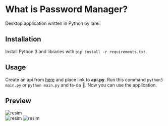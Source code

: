 # What is Password Manager?
Desktop application written in Python by larei.

## Installation
Install Python 3 and libraries with `pip install -r requirements.txt`.

## Usage
Create an api from [here](https://github.com/password-keeper/password-manager-backend) and place link to **api.py**. Run this command `python3 main.py` or `python main.py` and ta-da 🎉. Now you can use the application.

## Preview
![resim](https://user-images.githubusercontent.com/72984140/155897306-28b0b107-e37d-42f1-8ccf-5a4dc2dd5b7a.png)<br>
![resim](https://user-images.githubusercontent.com/72984140/155897373-33e8f49c-6af0-41f3-85bf-b3492c7d3dd3.png)
![resim](https://user-images.githubusercontent.com/72984140/155897330-d7c9f2f7-5bd6-48e0-a3aa-c3ffb7e3e867.png)
